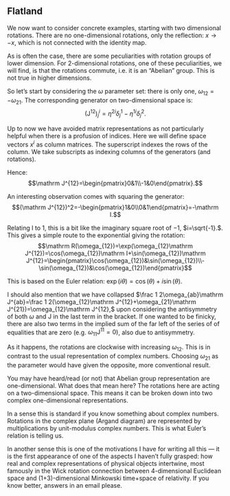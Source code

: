 ## Flatland

We now want to consider concrete examples, starting with two dimensional rotations. There are no one-dimensional rotations, only the reflection: $x\rightarrow -x,$ which is not connected with the identity map.

As is often the case, there are some peculiarities with rotation groups of lower dimension. For 2-dimensional rotations, one of these peculiarities, we will find, is that the rotations commute, i.e. it is an “Abelian” group. This is not true in higher dimensions.

So let’s start by considering the $\omega$ parameter set: there is only one, $\omega_{12}=-\omega_{21}.$ The corresponding generator on two-dimensional space is: $$(\mathrm J^{12})^i_j=\eta^{2i}\delta^1_j-\eta^{1i}\delta^2_j.$$

Up to now we have avoided matrix representations as not particularly helpful when there is a profusion of indices. Here we will define space vectors $x^i$ as column matrices. The superscript indexes the rows of the column. We take subscripts as indexing columns of the generators (and rotations).

Hence: $$\mathrm J^{12}=\begin{pmatrix}0&1\\-1&0\end{pmatrix}.$$

An interesting observation comes with squaring the generator: $$(\mathrm J^{12})^2=-\begin{pmatrix}1&0\\0&1\end{pmatrix}=-\mathrm I.$$

Relating $\mathrm I$ to $1$, this is a bit like the imaginary square root of $-1$, $i=\sqrt{-1}.$. This gives a simple route to the exponential giving the rotation: $$\mathrm R(\omega_{12})=\exp(\omega_{12}\mathrm J^{12})=\cos(\omega_{12})\mathrm I+\sin(\omega_{12})\mathrm J^{12}=\begin{pmatrix}\cos(\omega_{12})&\sin(\omega_{12})\\-\sin(\omega_{12})&\cos(\omega_{12})\end{pmatrix}$$

This is based on the Euler relation: $\exp(i\theta)=\cos(\theta)+i\sin(\theta).$

I should also mention that we have collapsed $\frac 1 2\omega_{ab}\mathrm J^{ab}=\frac 1 2(\omega_{12}\mathrm J^{12}+\omega_{21}\mathrm J^{21})=\omega_{12}\mathrm J^{12},$ upon considering the antisymmetry of both $\omega$ and $\mathrm J$ in the last term in the bracket. If one wanted to be finicky, there are also two terms in the implied sum of the far left of the series of of equalities that are zero (e.g. $\omega_{11}\mathrm J^{11}=0$), also due to antisymmetry.

As it happens, the rotations are clockwise with increasing $\omega_{12}.$ This is in contrast to the usual representation of complex numbers. Choosing $\omega_{21}$ as the parameter would have given the opposite, more conventional result.

You may have heard/read (or not) that Abelian group representation are one-dimensional. What does that mean here? The rotations here are acting on a two-dimensional space. This means it can be broken down into two complex one-dimensional representations.

In a sense this is standard if you know something about complex numbers. Rotations in the complex plane (Argand diagram) are represented by multiplications by unit-modulus complex numbers. This is what Euler’s relation is telling us.

In another sense this is one of the motivations I have for writing all this — it is the first appearance of one of the aspects I haven’t fully grasped: how real and complex representations of physical objects intertwine, most famously in the Wick rotation connection between 4-dimensional Euclidean space and (1+3)-dimensional Minkowski time+space of relativity. If you know better, answers in an email please.